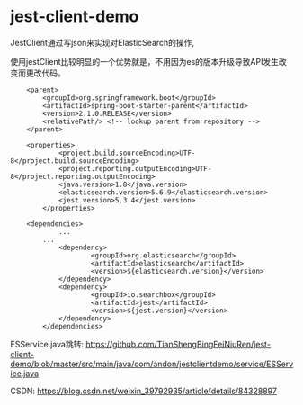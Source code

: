 # jest-client-demo
JestClient通过写json来实现对ElasticSearch的操作,

使用jestClient比较明显的一个优势就是，不用因为es的版本升级导致API发生改变而更改代码。

```
	<parent>
		<groupId>org.springframework.boot</groupId>
		<artifactId>spring-boot-starter-parent</artifactId>
		<version>2.1.0.RELEASE</version>
		<relativePath/> <!-- lookup parent from repository -->
	</parent>

	<properties>
        	<project.build.sourceEncoding>UTF-8</project.build.sourceEncoding>
        	<project.reporting.outputEncoding>UTF-8</project.reporting.outputEncoding>
        	<java.version>1.8</java.version>
        	<elasticsearch.version>5.6.9</elasticsearch.version>
        	<jest.version>5.3.4</jest.version>
    	</properties>
	
	<dependencies>
        	...
		...
        	<dependency>
            		<groupId>org.elasticsearch</groupId>
            		<artifactId>elasticsearch</artifactId>
            		<version>${elasticsearch.version}</version>
        	</dependency>
        	<dependency>
            		<groupId>io.searchbox</groupId>
            		<artifactId>jest</artifactId>
            		<version>${jest.version}</version>
        	</dependency>
    	</dependencies>
```

ESService.java跳转:
https://github.com/TianShengBingFeiNiuRen/jest-client-demo/blob/master/src/main/java/com/andon/jestclientdemo/service/ESService.java

CSDN:
https://blog.csdn.net/weixin_39792935/article/details/84328897
